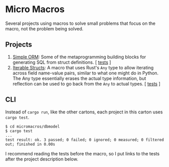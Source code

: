 # Micro Macros

Several projects using macros to solve small problems that focus on the macro, not the problem being solved.

## Projects

1. [Simple ORM](dbmodel/): Some of the metaprogramming building blocks for generating SQL from struct definitions. [ [tests](dbmodel/tests/the_test.rs) ]
2. [Iterable Structs](iterable/): A macro that uses Rust's `Any` type to allow iterating across field name-value pairs, similar to what one might do in Python. The Any type essentially erases the actual type information, but reflection can be used to go back from the `Any` to actual types. [ [tests](iterable/tests/the_test.rs) ]

## CLI

Instead of `cargo run`, like the other cartons, each project in this carton uses `cargo test`.

```shell
$ cd micromacros/dbmodel
$ cargo test
...
test result: ok. 3 passed; 0 failed; 0 ignored; 0 measured; 0 filtered out; finished in 0.00s
```

I recommend reading the tests before the macro, so I put links to the tests after the project description below.

